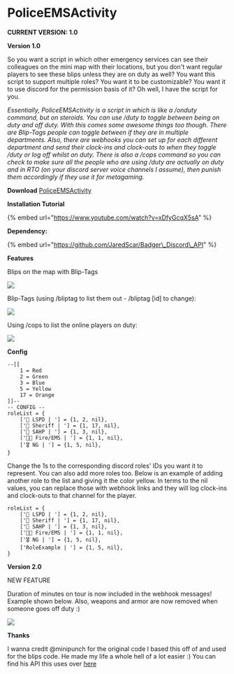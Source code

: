 # PoliceEMSActivity

**CURRENT VERSION: 1.0**

**Version 1.0** 

So you want a script in which other emergency services can see their colleagues on the mini map with their locations, but you don't want regular players to see these blips unless they are on duty as well? You want this script to support multiple roles? You want it to be customizable? You want it to use discord for the permission basis of it? Oh well, I have the script for you.

_Essentially, PoliceEMSActivity is a script in which is like a /onduty command, but on steroids. You can use /duty to toggle between being on duty and off duty. With this comes some awesome things too though. There are Blip-Tags people can toggle between if they are in multiple departments. Also, there are webhooks you can set up for each different department and send their clock-ins and clock-outs to when they toggle /duty or log off whilst on duty. There is also a /cops command so you can check to make sure all the people who are using /duty are actually on duty and in RTO \(on your discord server voice channels I assume\), then punish them accordingly if they use it for metagaming._

**Download** [PoliceEMSActivity](https://github.com/TheWolfBadger/PoliceEMSActivity)

**Installation Tutorial** 

{% embed url="https://www.youtube.com/watch?v=xDfyGcqX5sA" %}

**Dependency:** 

{% embed url="https://github.com/JaredScar/Badger\_Discord\_API" %}

**Features** 

Blips on the map with Blip-Tags

![](https://i.gyazo.com/47fd9b1214ab90f3fe0e5ffab28fb892.png)

Blip-Tags \(using /bliptag to list them out - /bliptag \[id\] to change\): 

![](https://i.gyazo.com/5039d464bab28edb0457528be8b388e5.png)

Using /cops to list the online players on duty: 

![](https://i.gyazo.com/fc94e5f06e2f18a08aa28d0aacebc063.png)



**Config**

```text
--[[
    1 = Red
    2 = Green
    3 = Blue
    5 = Yellow
    17 = Orange
]]--
-- CONFIG --
roleList = { 
    ['👮 LSPD | '] = {1, 2, nil},
    ['👮 Sheriff | '] = {1, 17, nil},
    ['👮 SAHP | '] = {1, 3, nil},
    ['👨‍🚒 Fire/EMS | '] = {1, 1, nil},
    ['🎖️ NG | '] = {1, 5, nil},
}
```

Change the 1s to the corresponding discord roles' IDs you want it to represent. You can also add more roles too. Below is an example of adding another role to the list and giving it the color yellow. In terms to the nil values, you can replace those with webhook links and they will log clock-ins and clock-outs to that channel for the player.

```text
roleList = { 
    ['👮 LSPD | '] = {1, 2, nil},
    ['👮 Sheriff | '] = {1, 17, nil},
    ['👮 SAHP | '] = {1, 3, nil},
    ['👨‍🚒 Fire/EMS | '] = {1, 1, nil},
    ['🎖️ NG | '] = {1, 5, nil},
    ['RoleExample | '] = {1, 5, nil},
}
```

**Version 2.0** 

NEW FEATURE

Duration of minutes on tour is now included in the webhook messages! Example shown below. Also, weapons and armor are now removed when someone goes off duty :\)

![](https://i.gyazo.com/70c849fce1be1d54c9ccd822744a1ae3.png)

**Thanks** 

I wanna credit @minipunch for the original code I based this off of and used for the blips code. He made my life a whole hell of a lot easier :\) You can find his API this uses over [here](https://forum.cfx.re/t/release-emergencyblips/493022)

